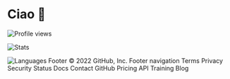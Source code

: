 # Ciao 👋

![Profile views](https://komarev.com/ghpvc/?&color=yellow&style=for-the-badge&username=LRNZ09)

![Stats](https://github-readme-stats.vercel.app/api?username=Fannolo&border_radius=8&count_private=true&custom_title=Stats&include_all_commits=true&show_icons=true&theme=outrun)

![Languages](https://github-readme-stats.vercel.app/api/top-langs/?username=Fannolo&border_radius=8&custom_title=Languages&langs_count=8&layout=compact&theme=outrun)
Footer
© 2022 GitHub, Inc.
Footer navigation
Terms
Privacy
Security
Status
Docs
Contact GitHub
Pricing
API
Training
Blog
